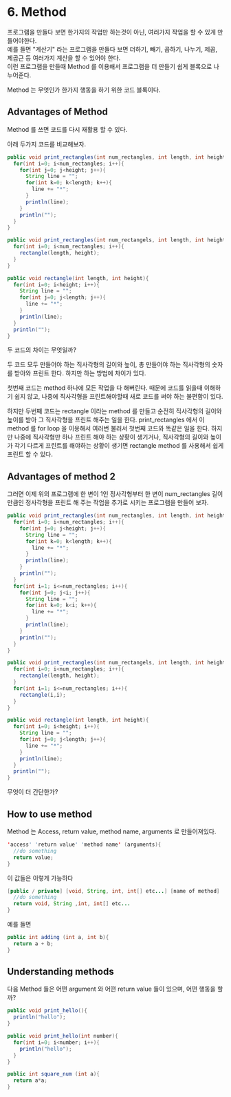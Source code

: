 # 6. Method

프로그램을 만들다 보면 한가지의 작업만 하는것이 아닌, 여러가지 작업을 할 수 있게 만들어야한다.  
예를 들면 "계산기" 라는 프로그램을 만들다 보면 더하기, 빼기, 곱하기, 나누기, 제곱, 제곱근 등 여러가지 계산을 할 수 있어야 한다.  
이런 프로그램을 만들때 Method 를 이용해서 프로그램을 더 만들기 쉽게 블록으로 나누어준다.

Method 는 무엇인가 한가지 행동을 하기 위한 코드 블록이다.

## Advantages of Method

Method 를 쓰면 코드를 다시 재활용 할 수 있다.

아래 두가지 코드를 비교해보자.

```java
public void print_rectangles(int num_rectangles, int length, int height){
  for(int i=0; i<num_rectangles; i++){
    for(int j=0; j<height; j++){
      String line = "";
      for(int k=0; k<length; k++){
        line += "*";
      }
      println(line);
    }
    println("");
  }
}
```

```java
public void print_rectangles(int num_rectangels, int length, int height){
  for(int i=0; i<num_rectangles; i++){
    rectangle(length, height);
  }
}

public void rectangle(int length, int height){
  for(int i=0; i<height; i++){
    String line = "";
    for(int j=0; j<length; j++){
      line += "*";
    }
    println(line);
  }
  println("");
}
```

두 코드의 차이는 무엇일까?

두 코드 모두 만들어야 하는 직사각형의 길이와 높이, 총 만들어야 하는 직사각형의 숫자를 받아와 프린트 한다. 하지만 하는 방법에 차이가 있다.

첫번째 코드는 method 하나에 모든 작업을 다 해버린다. 때문에 코드를 읽을때 이해하기 쉽지 않고, 나중에 직사각형을 프린트해야할때 새로 코드를 써야 하는 불편함이 있다.

하지만 두번째 코드는 rectangle 이라는 method 를 만들고 순전히 직사각형의 길이와 높이를 받아 그 직사각형을 프린트 해주는 일을 한다. print_rectangles 에서 이 method 를 for loop 을 이용해서 여러번 불러서 첫번째 코드와 똑같은 일을 한다. 하지만 나중에 직사각형만 하나 프린트 해야 하는 상황이 생기거나, 직사각형의 길이와 높이가 각기 다르게 프린트를 해야하는 상황이 생기면 rectangle method 를 사용해서 쉽게 프린트 할 수 있다.

## Advantages of method 2

그러면 이제 위의 프로그램에 한 변이 1인 정사각형부터 한 변이 num_rectangles 길이 만큼인 정사각형을 프린트 해 주는 작업을 추가로 시키는 프로그램을 만들어 보자.

```java
public void print_rectangles(int num_rectangles, int length, int height){
  for(int i=0; i<num_rectangles; i++){
    for(int j=0; j<height; j++){
      String line = "";
      for(int k=0; k<length; k++){
        line += "*";
      }
      println(line);
    }
    println("");
  }
  for(int i=1; i<=num_rectangles; i++){
    for(int j=0; j<i; j++){
      String line = "";
      for(int k=0; k<i; k++){
        line += "*";
      }
      println(line);
    }
    println("");
  }
}
```

```java
public void print_rectangles(int num_rectangels, int length, int height){
  for(int i=0; i<num_rectangles; i++){
    rectangle(length, height);
  }
  for(int i=1; i<=num_rectangles; i++){
    rectangle(i,i);
  }
}

public void rectangle(int length, int height){
  for(int i=0; i<height; i++){
    String line = "";
    for(int j=0; j<length; j++){
      line += "*";
    }
    println(line);
  }
  println("");
}
```

무엇이 더 간단한가?

## How to use method

Method 는 Access, return value, method name, arguments 로 만들어져있다.

```java
'access' 'return value' 'method name' (arguments){
  //do something
  return value;
}
```

이 값들은 이렇게 가능하다

```java
[public / private] [void, String, int, int[] etc...] [name of method] ([nothing, int a, String something etc...]) {
  //do something
  return void, String ,int, int[] etc...
}
```

예를 들면

```java
public int adding (int a, int b){
  return a + b;
}
```

## Understanding methods

다음 Method 들은 어떤 argument 와 어떤 return value 들이 있으며, 어떤 행동을 할까?

```java
public void print_hello(){
  println("hello");
}

public void print_hello(int number){
  for(int i=0; i<number; i++){
    println("hello");
  }
}

public int square_num (int a){
  return a*a;
}
```
